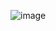 ![image](https://github.com/VidyaSurendra8235/Alteryx-Challenges-My-Solutions/assets/107226432/2b1984f9-cf04-47b9-b9d5-135acf2979cf)
